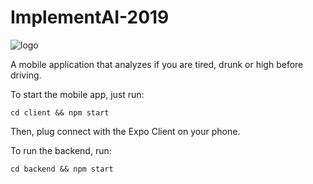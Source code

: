 # ImplementAI-2019

![logo](https://user-images.githubusercontent.com/37888675/65825080-78900700-e240-11e9-823d-6a72901c9294.png)

A mobile application that analyzes if you are tired, drunk or high before driving.

To start the mobile app, just run:

```
cd client && npm start
```

Then, plug connect with the Expo Client on your phone.

To run the backend, run:

```
cd backend && npm start
```
